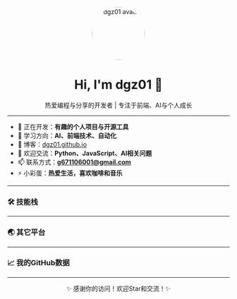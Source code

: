 <!-- 欢迎语和头像 -->
<p align="center">
  <img src="[https://avatars.githubusercontent.com/u/59541437?v=4"](https://avatars.githubusercontent.com/u/59541437?v=4") width="120" alt="dgz01 avatar" style="border-radius:50%">
</p>
<h1 align="center">Hi, I'm dgz01 👋</h1>
<p align="center">热爱编程与分享的开发者 | 专注于前端、AI与个人成长</p>

---

<!-- 个人简介 -->
- 🔭 正在开发：**有趣的个人项目与开源工具**
- 🌱 学习方向：**AI、前端技术、自动化**
- 📝 博客：[dgz01.github.io](https://dgz01.github.io)
- 💬 欢迎交流：**Python、JavaScript、AI相关问题**
- 📫 联系方式：**g671106001@gmail.com**
- ⚡ 小彩蛋：**热爱生活，喜欢咖啡和音乐**

---

<!-- 技能徽章 -->
<h3 align="left">🛠 技能栈</h3>
<p align="left">

</p>

---


<!-- 社交和链接 -->
<h3 align="left">🌏 其它平台</h3>
<p 
</p>

---

<!-- GitHub统计 -->
<h3 align="left">📈 我的GitHub数据</h3>
<p 
</p>

---


<p align="center">✨ 感谢你的访问！欢迎Star和交流！✨</p>
